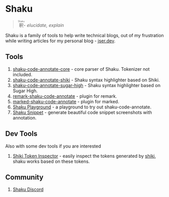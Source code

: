 # Shaku

> <ruby>釈<rp>(<rp><rt>Shaku</rt><rp>)<rp></ruby>- _elucidate, explain_

Shaku is a family of tools to help write technical blogs,
out of my frustration while writing articles for my personal blog - [jser.dev](https://jser.dev).

## Tools

1. [shaku-code-annotate-core](./packages/shaku-code-annotate-core/) - core parser of Shaku. Tokenizer not included.
2. [shaku-code-annotate-shiki](./packages/shaku-code-annotate-shiki/) - Shaku syntax highlighter based on Shiki.
3. [shaku-code-annotate-sugar-high](./packages/shaku-code-annotate-sugar-high/) - Shaku syntax highlighter based on Sugar High.
4. [remark-shaku-code-annotate](./packages/remark-shaku-code-annotate/) - plugin for remark.
5. [marked-shaku-code-annotate](./packages/marked-shaku-code-annotate/) - plugin for marked.
6. [Shaku Playground](https://shaku-web.vercel.app/) - a playground to try out shaku-code-annotate.
7. [Shaku Snippet](https://shaku-web.vercel.app/snippet) - generate beautiful code snippet screenshots with annotation.

## Dev Tools

Also with some dev tools if you are interested

1. [Shiki Token Inspector](https://shaku-web.vercel.app/shiki-token-inspector) - easily inspect the tokens generated by [shiki](https://github.com/shikijs/shiki), shaku works based on these tokens.

## Community

1. [Shaku Discord](https://discord.gg/bFh8EzW7kv)
